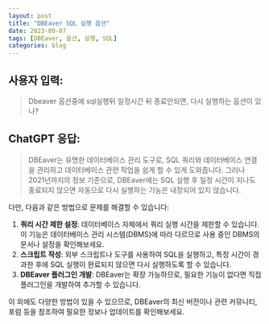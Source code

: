 ```yaml
---
layout: post
title: "DBEaver SQL 실행 옵션"
date: 2023-09-07
tags: [DBEaver, 옵션, 실행, SQL]
categories: blog
---
```


## 사용자 입력:
> Dbeaver 옵션중에 sql실행뒤 일정시간 뒤  종료안되면, 다시 실행하는 옵션이 있나?

## ChatGPT 응답:
> DBEaver는 유명한 데이터베이스 관리 도구로, SQL 쿼리와 데이터베이스 연결을 관리하고 데이터베이스 관련 작업을 쉽게 할 수 있게 도와줍니다. 그러나 2021년까지의 정보 기준으로, DBEaver에는 SQL 실행 후 일정 시간이 지나도 종료되지 않으면 자동으로 다시 실행하는 기능은 내장되어 있지 않습니다.

다만, 다음과 같은 방법으로 문제를 해결할 수 있습니다:

1. **쿼리 시간 제한 설정**: 데이터베이스 자체에서 쿼리 실행 시간을 제한할 수 있습니다. 이 기능은 데이터베이스 관리 시스템(DBMS)에 따라 다르므로 사용 중인 DBMS의 문서나 설정을 확인해보세요.
2. **스크립트 작성**: 외부 스크립트나 도구를 사용하여 SQL을 실행하고, 특정 시간이 경과한 후에 SQL 실행이 완료되지 않으면 다시 실행하도록 할 수 있습니다.
3. **DBEaver 플러그인 개발**: DBEaver는 확장 가능하므로, 필요한 기능이 없다면 직접 플러그인을 개발하여 추가할 수 있습니다.

이 외에도 다양한 방법이 있을 수 있으므로, DBEaver의 최신 버전이나 관련 커뮤니티, 포럼 등을 참조하여 필요한 정보나 업데이트를 확인해보세요.

